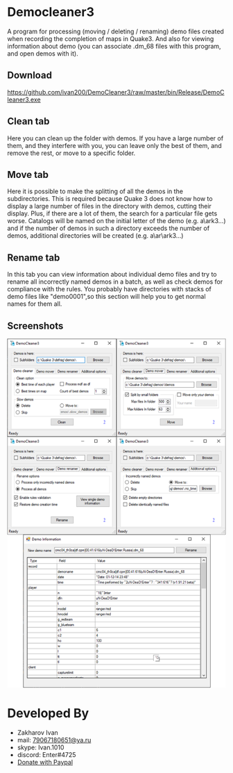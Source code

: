 ﻿# Democleaner3
A program for processing (moving / deleting / renaming) demo files created when recording the completion of maps in Quake3.
And also for viewing information about demo (you can associate .dm_68 files with this program, and open demos with it).

## Download
https://github.com/ivan200/DemoCleaner3/raw/master/bin/Release/DemoCleaner3.exe

## Clean tab
Here you can clean up the folder with demos. If you have a large number of them, and they interfere with you, you can leave only the best of them, and remove the rest, or move to a specific folder.

## Move tab
Here it is possible to make the splitting of all the demos in the subdirectories. This is required because Quake 3 does not know how to display a large number of files in the directory with demos, cutting their display. Plus, if there are a lot of them, the search for a particular file gets worse.
Catalogs will be named on the initial letter of the demo (e.g. a\ark3...) and if the number of demos in such a directory exceeds the number of demos, additional directories will be created (e.g. a\ar\ark3...)

## Rename tab
In this tab you can view information about individual demo files and try to rename all incorrectly named demos in a batch, as well as check demos for compliance with the rules.
You probably have directories with stacks of demo files like "demo0001",so this section will help you to get normal names for them all.

## Screenshots
<img src='Screenshots.png' width='600'/>

# Developed By

* Zakharov Ivan
* mail: 79067180651@ya.ru
* skype: Ivan.1010
* discord: Enter#4725
* [Donate with Paypal](https://www.paypal.me/ivanz200)
